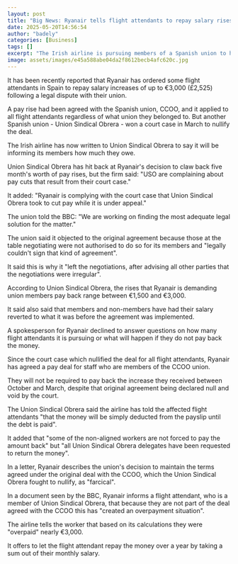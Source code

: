 ```yaml
---
layout: post
title: "Big News: Ryanair tells flight attendants to repay salary rises"
date: 2025-05-20T14:56:54
author: "badely"
categories: [Business]
tags: []
excerpt: "The Irish airline is pursuing members of a Spanish union to hand back up to €3,000 following a ruling."
image: assets/images/e45a588abe04da2f8612becb4afc620c.jpg
---
```


It has been recently reported that Ryanair has ordered some flight attendants in Spain to repay salary increases of up to €3,000 (£2,525) following a legal dispute with their union.

A pay rise had been agreed with the Spanish union, CCOO, and it applied to all flight attendants regardless of what union they belonged to. But another Spanish union - Union Sindical Obrera - won a court case in March to nullify the deal.

The Irish airline has now written to Union Sindical Obrera to say it will be informing its members how much they owe.

Union Sindical Obrera has hit back at Ryanair's decision to claw back five month's worth of pay rises, but the firm said: "USO are complaining about pay cuts that result from their court case."

It added: "Ryanair is complying with the court case that Union Sindical Obrera took to cut pay while it is under appeal."

The union told the BBC: "We are working on finding the most adequate legal solution for the matter."

The union said it objected to the original agreement because those at the table negotiating were not authorised to do so for its members and "legally couldn't sign that kind of agreement".

It said this is why it "left the negotiations, after advising all other parties that the negotiations were irregular".

According to Union Sindical Obrera, the rises that Ryanair is demanding union members pay back range between €1,500 and €3,000.

It said also said that members and non-members have had their salary reverted to what it was before the agreement was implemented.

A spokesperson for Ryanair declined to answer questions on how many flight attendants it is pursuing or what will happen if they do not pay back the money. 

Since the court case which nullified the deal for all flight attendants, Ryanair has agreed a pay deal for staff who are members of the CCOO union. 

They will not be required to pay back the increase they received between October and March, despite that original agreement being declared null and void by the court.  

The Union Sindical Obrera said the airline has told the affected flight attendants "that the money will be simply deducted from the payslip until the debt is paid".

It added that "some of the non-aligned workers are not forced to pay the amount back" but "all Union Sindical Obrera delegates have been requested to return the money".

In a letter, Ryanair describes the union's decision to maintain the terms agreed under the original deal with the CCOO, which the Union Sindical Obrera fought to nullify, as "farcical".

In a document seen by the BBC, Ryanair informs a flight attendant, who is a member of Union Sindical Obrera, that because they are not part of the deal agreed with the CCOO this has "created an overpayment situation".

The airline tells the worker that based on its calculations they were "overpaid" nearly €3,000.

It offers to let the flight attendant repay the money over a year by taking a sum out of their monthly salary. 


